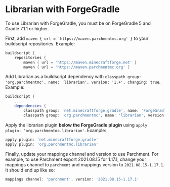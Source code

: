 # Librarian with ForgeGradle

To use Librarian with ForgeGradle, you must be on ForgeGradle 5 and Gradle 7.1.1 or higher.

First, add `maven { url = 'https://maven.parchmentmc.org' }` to your buildscript repositories.
Example:
```groovy
buildscript {
    repositories {
        maven { url = 'https://maven.minecraftforge.net' }
        maven { url = 'https://maven.parchmentmc.org' }
```

Add Librarian as a buildscript dependency with `classpath group: 'org.parchmentmc', name: 'librarian', version: '1.+', changing: true`.
Example:
```groovy
buildscript {
    ...
    dependencies {
        classpath group: 'net.minecraftforge.gradle', name: 'ForgeGradle', version: '5.1.+', changing: true
        classpath group: 'org.parchmentmc', name: 'librarian', version: '1.+', changing: true
```

Apply the librarian plugin **below the ForgeGradle plugin** using `apply plugin: 'org.parchmentmc.librarian'`.
Example:
```groovy
apply plugin: 'net.minecraftforge.gradle'
apply plugin: 'org.parchmentmc.librarian'
```

Finally, update your mappings channel and version to use Parchment.
For example, to use Parchment export 2021.08.15 for 1.17.1, change your mappings channel to `parchment` and mappings version to `2021.08.15-1.17.1`.
It should end up like so:
```groovy
mappings channel: 'parchment', version: '2021.08.15-1.17.1'
```